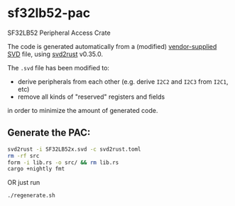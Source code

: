 # sf32lb52-pac
SF32LB52 Peripheral Access Crate

The code is generated automatically from a (modified) [vendor-supplied SVD](https://raw.githubusercontent.com/OpenSiFli/SiFli-SDK/refs/heads/main/tools/svd_external/SF32LB52X/SF32LB52x.svd) file, using [svd2rust](https://docs.rs/svd2rust) v0.35.0.

The `.svd` file has been modified to:
- derive peripherals from each other (e.g. derive `I2C2` and `I2C3` from `I2C1`, etc)
- remove all kinds of "reserved" registers and fields

in order to minimize the amount of generated code.

## Generate the PAC:

```sh
svd2rust -i SF32LB52x.svd -c svd2rust.toml
rm -rf src
form -i lib.rs -o src/ && rm lib.rs
cargo +nightly fmt
```
OR just run

```sh
./regenerate.sh
```